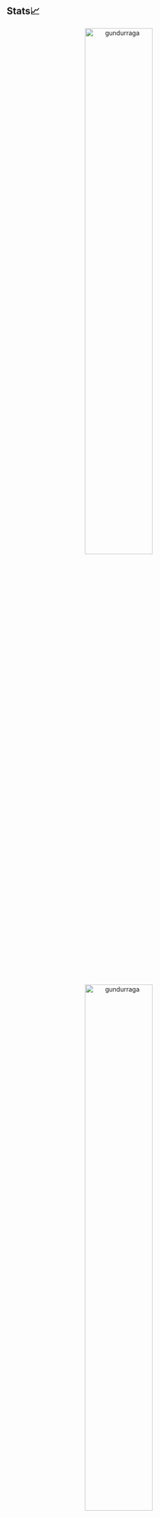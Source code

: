 
## Stats📈
<p align="center">
<img width="55%" src="https://github-readme-stats.vercel.app/api/top-langs?username=gundurraga&show_icons=true&theme=highcontrast&title_color=ff8000&text_color=ffffff&bg_color=6a6a6a&locale=en&layout=compact&hide_border=true" alt="gundurraga" /> 
<img width="55%" src="https://github-readme-stats.vercel.app/api?username=gundurraga&show_icons=true&theme=highcontrast&title_color=ff8000&text_color=ffffff&bg_color=6a6a6a&locale=en&hide_border=true" alt="gundurraga" />
<img width="55%" src="https://github-readme-streak-stats.herokuapp.com/?user=gundurraga&theme=highcontrast&hide_border=true" alt="gundurraga" />
</p>

<!--
**gundurraga/gundurraga** is a ✨ _special_ ✨ repository because its `README.md` (this file) appears on your GitHub profile.

Here are some ideas to get you started:

- 🔭 I’m currently working on ...
- 🌱 I’m currently learning ...
- 👯 I’m looking to collaborate on ...
- 🤔 I’m looking for help with ...
- 💬 Ask me about ...
- 📫 How to reach me: ...
- 😄 Pronouns: ...
- ⚡ Fun fact: ...
-->
